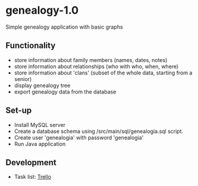 # genealogy-1.0

Simple genealogy application with basic graphs

## Functionality
* store information about family members (names, dates, notes)
* store information about relationships (who with who, when, where)
* store information about 'clans' (subset of the whole data, starting from a senior)
* display genealogy tree
* export genealogy data from the database

## Set-up
* Install MySQL server
* Create a database schema using /src/main/sql/genealogia.sql script.
* Create user 'genealogia' with password 'genealogia'
* Run Java application

## Development
* Task list: [Trello](https://trello.com/b/RAjK1g4a/sc-genealogy-1-0)
